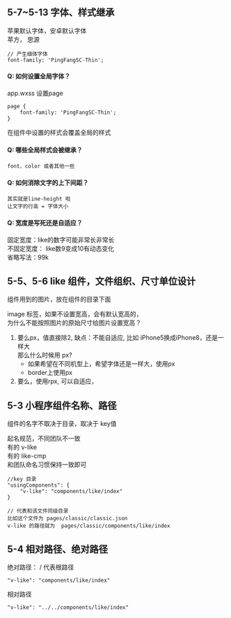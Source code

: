 




## 5-7~5-13 字体、样式继承

苹果默认字体，安卓默认字体  
苹方， 思源

```
// 产生细体字体 
font-family: 'PingFangSC-Thin';
```



#### Q: 如何设置全局字体？  
app.wxss  设置page

```
page {
	font-family: 'PingFangSC-Thin';
}
```
在组件中设置的样式会覆盖全局的样式



#### Q: 哪些全局样式会被继承？
	font、color 或者其他一些
	


#### Q: 如何消除文字的上下间距？
	其实就是line-height 啦
	让文字的行高 = 字体大小
	
#### Q: 宽度是写死还是自适应？
 
 固定宽度：like的数字可能非常长非常长  
 不固定宽度： like数9变成10有动态变化  
 省略写法：99k





## 5-5、5-6 like 组件，文件组织、尺寸单位设计
组件用到的图片，放在组件的目录下面  

image 标签，如果不设置宽高，会有默认宽高的，  
为什么不能按照图片的原始尺寸给图片设置宽高？  

1. 要么px，值直接除2, 缺点：不能自适应, 比如 iPhone5换成iPhone8，还是一样大  
那么什么时候用 px?   
	- 如果希望在不同机型上，希望字体还是一样大，使用px
	- border上使用px
2. 要么，使用rpx, 可以自适应，







## 5-3 小程序组件名称、路径

组件的名字不取决于目录，取决于 key值

起名规范，不同团队不一致  
有的 v-like   
有的 like-cmp  
和团队命名习惯保持一致即可


```
//key 目录
"usingComponents": {
    "v-like": "components/like/index"
}

// 代表和该文件同级目录
比如这个文件为 pages/classic/classic.json 
v-like 的路径就为  pages/classic/components/like/index
```

## 5-4 相对路径、绝对路径


绝对路径： / 代表根路径

```
"v-like": "components/like/index"
```
相对路径

```
"v-like": "../../components/like/index"
```
